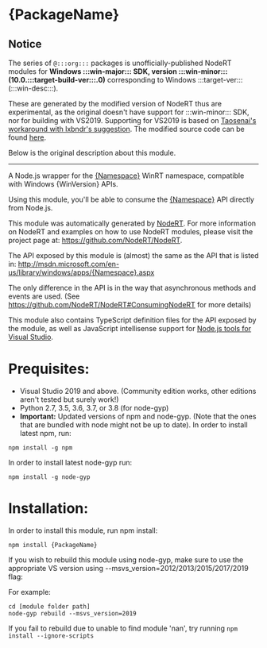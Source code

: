 {PackageName}
=====

## Notice

The series of `@:::org:::` packages is unofficially-published NodeRT modules for **Windows :::win-major::: SDK, version :::win-minor::: (10.0.:::target-build-ver:::.0)** corresponding to Windows :::target-ver::: (:::win-desc:::).

These are generated by the modified version of NodeRT thus are experimental, as the original doesn't have support for :::win-minor::: SDK, nor for building with VS2019. Supporting for VS2019 is based on <a href="https://github.com/NodeRT/NodeRT/pull/136" target="_blank">Taosenai's workaround with lxbndr's suggestion</a>. The modified source code can be found <a href="https://github.com/MaySoMusician/NodeRT/tree/feature/136-vs2019" target="_blank">here</a>.

Below is the original description about this module.

---

A Node.js wrapper for the <a href="http://msdn.microsoft.com/en-us/library/windows/apps/{Namespace}.aspx" target="_blank">{Namespace}</a> WinRT namespace, compatible with Windows {WinVersion} APIs.

Using this module, you'll be able to consume the <a href="http://msdn.microsoft.com/en-us/library/windows/apps/{Namespace}.aspx" target="_blank">{Namespace}</a> API directly from Node.js.

This module was automatically generated by <a href="https://github.com/NodeRT/NodeRT" target="_blank">NodeRT</a>. 
For more information on NodeRT and examples on how to use NodeRT modules, please visit the project page at: <a href="https://github.com/NodeRT/NodeRT" target="_blank">https://github.com/NodeRT/NodeRT</a>.

The API exposed by this module is (almost) the same as the API that is listed in: <a href="http://msdn.microsoft.com/en-us/library/windows/apps/{Namespace}.aspx" target="_blank">http://msdn.microsoft.com/en-us/library/windows/apps/{Namespace}.aspx</a>

The only difference in the API is in the way that asynchronous methods and events are used. (See <a href="https://github.com/NodeRT/NodeRT#ConsumingNodeRT" target="_blank">https://github.com/NodeRT/NodeRT#ConsumingNodeRT</a> for more details)

This module also contains TypeScript definition files for the API exposed by the module, as well as JavaScript intellisense support for <a href="http://nodejstools.codeplex.com/" target="_blank">Node.js tools for Visual Studio</a>.

Prequisites:
============
* Visual Studio 2019 and above. (Community edition works, other editions aren't tested but surely work!)
* Python 2.7, 3.5, 3.6, 3.7, or 3.8 (for node-gyp)
* <b>Important:</b> Updated versions of npm and node-gyp. (Note that the ones that are bundled with node might not be up to date). In order to install latest npm, run:
```
npm install -g npm
```

In order to install latest node-gyp run:
```
npm install -g node-gyp
```

Installation:
=============
In order to install this module, run npm install:

```
npm install {PackageName}
```

If you wish to rebuild this module using node-gyp, make sure to use the appropriate VS version using --msvs_version=2012/2013/2015/2017/2019 flag:

For example:

```
cd [module folder path]
node-gyp rebuild --msvs_version=2019
```

If you fail to rebuild due to unable to find module 'nan', try running `npm install --ignore-scripts`